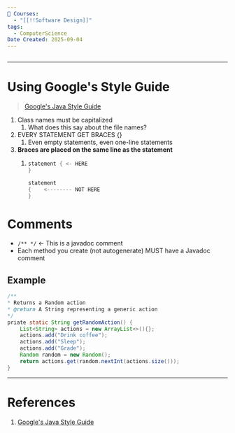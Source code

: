 ```yaml
---
📕 Courses:
  - "[[!!Software Design]]"
tags:
  - ComputerScience
Date Created: 2025-09-04
---
```

```table-of-contents
```
---
# Using Google's Style Guide
>[Google's Java Style Guide](https://google.github.io/styleguide/javaguide.html)

1. Class names must be capitalized
	1. What does this say about the file names?
2. EVERY STATEMENT GET BRACES {}
	1. Even empty statements, even one-line statements
3. **Braces are placed on the same line as the statement**
	1. ```java
	   statement { <- HERE
	   }
	   
	   statement
	   {    <-------- NOT HERE
	   }
	   ```

# Comments
- `/** */` <- This is a javadoc comment
- Each method you create (not autogenerate) MUST have a Javadoc comment
## Example
```java
/**
* Returns a Random action
* @return A String representing a generic action
*/
priate static String getRandomAction() {
	List<String> actions = new ArrayList<>(){};
	actions.add("Drink coffee");
	actions.add("Sleep");
	actions.add("Grade");
	Random random = new Random();
	return actions.get(random.nextInt(actions.size()));
}
```
---
# References
1. [Google's Java Style Guide](https://google.github.io/styleguide/javaguide.html)